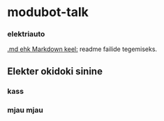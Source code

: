 # modubot-talk
### elektriauto

[.md ehk Markdown keel:](https://guides.github.com/features/mastering-markdown/)
readme failide tegemiseks.

## Elekter okidoki sinine
### kass
### mjau mjau